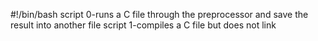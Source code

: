 #!/bin/bash
script 0-runs a C file through the preprocessor and save the result into another file
script 1-compiles a C file but does not link


